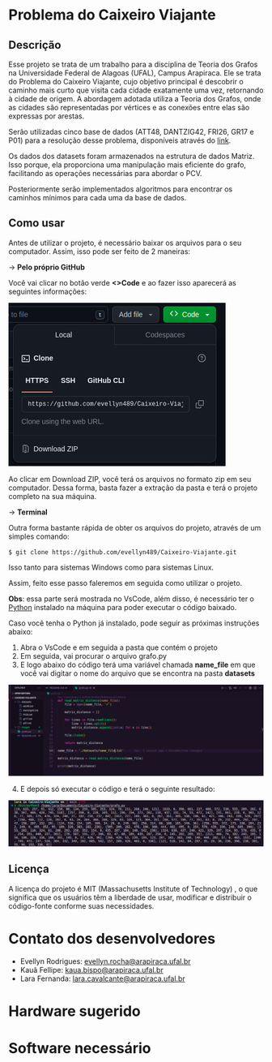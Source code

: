 # Problema do Caixeiro Viajante

## Descrição
Esse projeto se trata de um trabalho para a disciplina de Teoria dos Grafos na Universidade Federal de Alagoas (UFAL), Campus Arapiraca. Ele se trata do Problema do Caixeiro Viajante, cujo objetivo principal é descobrir o caminho mais curto que visita cada cidade exatamente uma vez, retornando à cidade de origem. A abordagem adotada utiliza a Teoria dos Grafos, onde as cidades são representadas por vértices e as conexões entre elas são expressas por arestas.

Serão utilizadas cinco base de dados (ATT48, DANTZIG42, FRI26, GR17 e P01) para a resolução desse problema, disponíveis através do [link](https://people.sc.fsu.edu/~jburkardt/datasets/tsp/tsp.html).

Os dados dos datasets foram armazenados na estrutura de dados Matriz. Isso porque, ela proporciona uma manipulação mais eficiente do grafo, facilitando as operações necessárias para abordar o PCV.

Posteriormente serão implementados algoritmos para encontrar os caminhos mínimos para cada uma da base de dados.

## Como usar

Antes de utilizar o projeto, é necessário baixar os arquivos para o seu computador. Assim, isso pode ser feito de 2 maneiras:

-> <b>Pelo próprio GitHub</b>

Você vai clicar no botão verde <b><>Code</b> e ao fazer isso aparecerá as seguintes informações:

<img src="./images/image1.png">

Ao clicar em Download ZIP, você terá os arquivos no formato zip em seu computador. Dessa forma, basta fazer a extração da pasta e terá o projeto completo na sua máquina.

-> <b>Terminal</b>

Outra forma bastante rápida de obter os arquivos do projeto, através de um simples comando:

```
$ git clone https://github.com/evellyn489/Caixeiro-Viajante.git
```
Isso tanto para sistemas Windows como para sistemas Linux.

Assim, feito esse passo faleremos em seguida como utilizar o projeto.

<b>Obs</b>: essa parte será mostrada no VsCode, além disso, é necessário ter o <a href="https://www.python.org/" target="_blank">Python</a> instalado na máquina para poder executar o código baixado.

Caso você tenha o Python já instalado, pode seguir as próximas instruções abaixo:

1. Abra o VsCode e em seguida a pasta que contém o projeto
2. Em seguida, vai procurar o arquivo grafo.py
3. E logo abaixo do código terá uma variável chamada <b>name_file</b> em que você vai digitar o nome do arquivo que se encontra na pasta <b>datasets</b>

<img src="./images/image2.png">

4. E depois só executar o código e terá o seguinte resultado:

<img src="./images/image3.png">

## Licença
A licença do projeto é MIT (Massachusetts Institute of Technology) , o que significa que os usuários têm a liberdade de usar, modificar e distribuir o código-fonte conforme suas necessidades. 

# Contato dos desenvolvedores

- Evellyn Rodrigues: evellyn.rocha@arapiraca.ufal.br</li>
- Kauã Fellipe: kaua.bispo@arapiraca.ufal.br</li>
- Lara Fernanda: lara.cavalcante@arapiraca.ufal.br</li>

# Hardware sugerido
# Software necessário
